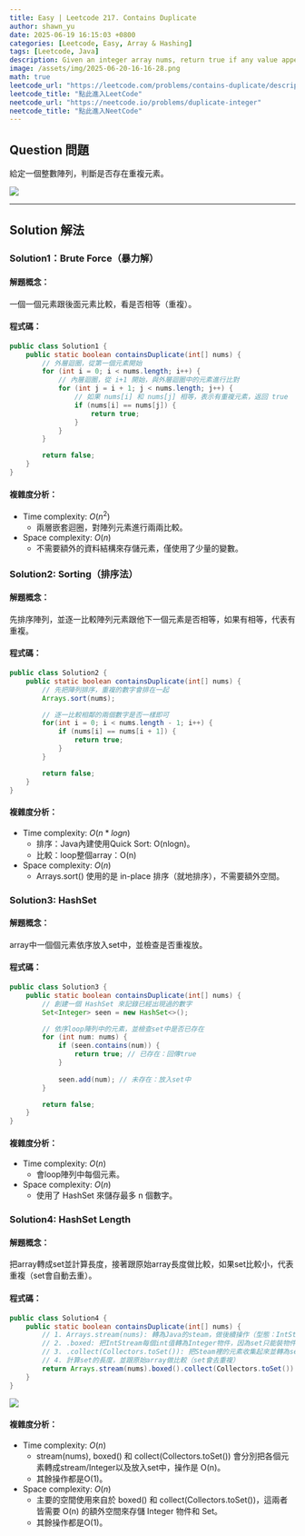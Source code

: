 ```yaml
---
title: Easy | Leetcode 217. Contains Duplicate
author: shawn_yu
date: 2025-06-19 16:15:03 +0800
categories: [Leetcode, Easy, Array & Hashing]
tags: [Leetcode, Java]
description: Given an integer array nums, return true if any value appears at least twice in the array, and return false if every element is distinct.
image: /assets/img/2025-06-20-16-16-28.png
math: true
leetcode_url: "https://leetcode.com/problems/contains-duplicate/description/"
leetcode_title: "點此進入LeetCode"
neetcode_url: "https://neetcode.io/problems/duplicate-integer"
neetcode_title: "點此進入NeetCode"
---
```


## Question 問題

給定一個整數陣列，判斷是否存在重複元素。

![](/assets/img/2025-07-03-00-27-20.png)

---

## Solution 解法

### Solution1：Brute Force（暴力解）

#### 解題概念：

一個一個元素跟後面元素比較，看是否相等（重複）。

#### 程式碼：

``` java
public class Solution1 {
    public static boolean containsDuplicate(int[] nums) {
        // 外層迴圈，從第一個元素開始
        for (int i = 0; i < nums.length; i++) {
            // 內層迴圈，從 i+1 開始，與外層迴圈中的元素進行比對
            for (int j = i + 1; j < nums.length; j++) {
                // 如果 nums[i] 和 nums[j] 相等，表示有重複元素，返回 true
                if (nums[i] == nums[j]) {
                    return true;
                }
            }
        }

        return false;
    }
}
```

#### 複雜度分析：

- Time complexity: $O(n^2)$
  - 兩層嵌套迴圈，對陣列元素進行兩兩比較。
- Space complexity: $O(n)$
  - 不需要額外的資料結構來存儲元素，僅使用了少量的變數。

### Solution2: Sorting（排序法）

#### 解題概念：

先排序陣列，並逐一比較陣列元素跟他下一個元素是否相等，如果有相等，代表有重複。

#### 程式碼：

``` java
public class Solution2 {
    public static boolean containsDuplicate(int[] nums) {
        // 先把陣列排序，重複的數字會排在一起
        Arrays.sort(nums);

        // 逐一比較相鄰的兩個數字是否一樣即可
        for(int i = 0; i < nums.length - 1; i++) {
            if (nums[i] == nums[i + 1]) {
                return true;
            }
        }

        return false;
    }
}
```

#### 複雜度分析：

- Time complexity: $O(n*logn)$
  - 排序：Java內建使用Quick Sort: O(nlogn)。
  - 比較：loop整個array：O(n)
- Space complexity: $O(n)$
  - Arrays.sort() 使用的是 in-place 排序（就地排序），不需要額外空間。  

### Solution3: HashSet

#### 解題概念：

array中一個個元素依序放入set中，並檢查是否重複放。  

#### 程式碼：

``` java
public class Solution3 {
    public static boolean containsDuplicate(int[] nums) {
        // 創建一個 HashSet 來記錄已經出現過的數字
        Set<Integer> seen = new HashSet<>();

        // 依序loop陣列中的元素，並檢查set中是否已存在
        for (int num: nums) {
            if (seen.contains(num)) {
                return true; // 已存在：回傳true
            }
            
            seen.add(num); // 未存在：放入set中
        }

        return false;
    }
}
```

#### 複雜度分析：

- Time complexity: $O(n)$
  - 會loop陣列中每個元素。
- Space complexity: $O(n)$
  - 使用了 HashSet 來儲存最多 n 個數字。  

### Solution4: HashSet Length

#### 解題概念：

把array轉成set並計算長度，接著跟原始array長度做比較，如果set比較小，代表重複（set會自動去重）。  

#### 程式碼：

``` java
public class Solution4 {
    public static boolean containsDuplicate(int[] nums) {
        // 1. Arrays.stream(nums): 轉為Java的steam，做後續操作（型態：IntStream）
        // 2. .boxed: 把IntStream每個int值轉為Integer物件，因為set只能裝物件（型態：Stream<Integer>）
        // 3. .collect(Collectors.toSet()): 把Steam裡的元素收集起來並轉為set（型態：Set<Integer>）
        // 4. 計算set的長度，並跟原始array做比較（set會去重複）
        return Arrays.stream(nums).boxed().collect(Collectors.toSet()).size() < nums.length;
    }
}
```

![](/assets/img/2025-06-20-02-51-28.png)  

#### 複雜度分析：

- Time complexity: $O(n)$
  - stream(nums), boxed() 和 collect(Collectors.toSet()) 會分別把各個元素轉成stream/Integer以及放入set中，操作是 O(n)。
  - 其餘操作都是O(1)。
- Space complexity: $O(n)$
  - 主要的空間使用來自於 boxed() 和 collect(Collectors.toSet())，這兩者皆需要 O(n) 的額外空間來存儲 Integer 物件和 Set。
  - 其餘操作都是O(1)。